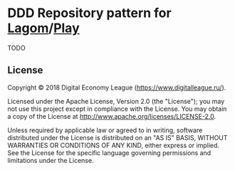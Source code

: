 # DDD Repository pattern for [Lagom](https://www.lagomframework.com)/[Play](https://playframework.com)

TODO

## License

Copyright © 2018 Digital Economy League (https://www.digitalleague.ru/).

Licensed under the Apache License, Version 2.0 (the "License"); you may not use this project except in compliance with the License. You may obtain a copy of the License at http://www.apache.org/licenses/LICENSE-2.0.

Unless required by applicable law or agreed to in writing, software distributed under the License is distributed on an "AS IS" BASIS, WITHOUT WARRANTIES OR CONDITIONS OF ANY KIND, either express or implied. See the License for the specific language governing permissions and limitations under the License.

